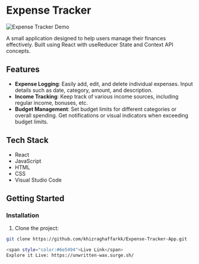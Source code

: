 # Expense Tracker

![Expense Tracker Demo](demo.gif)

A small application designed to help users manage their finances effectively. Built using React with useReducer State and Context API concepts.

## Features

- **Expense Logging**: Easily add, edit, and delete individual expenses. Input details such as date, category, amount, and description.
- **Income Tracking**: Keep track of various income sources, including regular income, bonuses, etc.
- **Budget Management**: Set budget limits for different categories or overall spending. Get notifications or visual indicators when exceeding budget limits.

## Tech Stack

- React
- JavaScript
- HTML
- CSS
- Visual Studio Code

## Getting Started

### Installation

1. Clone the project:

```bash
git clone https://github.com/khizraghaffarkk/Expense-Tracker-App.git

<span style="color:#6e5494">Live Link</span>
Explore it Live: https://unwritten-wax.surge.sh/

